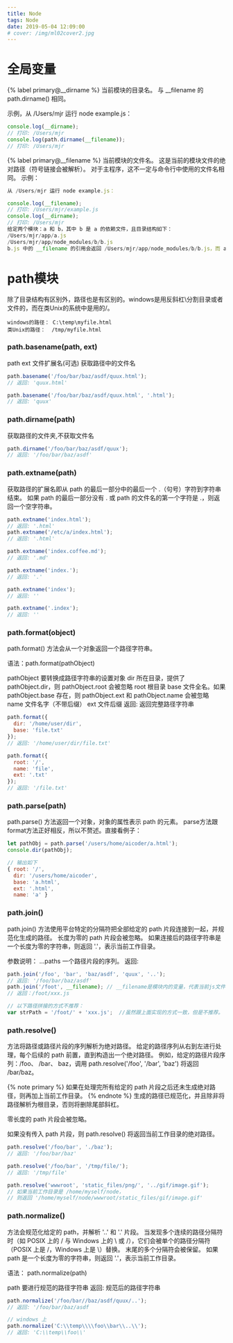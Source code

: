 ```yaml
---
title: Node
tags: Node
date: 2019-05-04 12:09:00
# cover: /img/ml02cover2.jpg
---
```

# 全局变量
{% label primary@__dirname %}
当前模块的目录名。 与 __filename 的 path.dirname() 相同。

示例，从 /Users/mjr 运行 node example.js：
```js
console.log(__dirname);
// 打印: /Users/mjr
console.log(path.dirname(__filename));
// 打印: /Users/mjr
```
{% label primary@__filename %}
当前模块的文件名。 这是当前的模块文件的绝对路径（符号链接会被解析）。
对于主程序，这不一定与命令行中使用的文件名相同。
示例：
```js
从 /Users/mjr 运行 node example.js：

console.log(__filename);
// 打印: /Users/mjr/example.js
console.log(__dirname);
// 打印: /Users/mjr
给定两个模块：a 和 b，其中 b 是 a 的依赖文件，且目录结构如下：
/Users/mjr/app/a.js
/Users/mjr/app/node_modules/b/b.js
b.js 中的 __filename 的引用会返回 /Users/mjr/app/node_modules/b/b.js，而 a.js 中的 __filename 的引用会返回 /Users/mjr/app/a.js。
```
<!-- more -->
# path模块
除了目录结构有区别外，路径也是有区别的。windows是用反斜杠\分割目录或者文件的，而在类Unix的系统中是用的/。
```
windows的路径： C:\temp\myfile.html
类Unix的路径：  /tmp/myfile.html
```
### path.basename(path, ext)
path
ext 文件扩展名(可选)
获取路径中的文件名
```js
path.basename('/foo/bar/baz/asdf/quux.html');
// 返回: 'quux.html'

path.basename('/foo/bar/baz/asdf/quux.html', '.html');
// 返回: 'quux'
```
### path.dirname(path)
获取路径的文件夹,不获取文件名
```js
path.dirname('/foo/bar/baz/asdf/quux');
// 返回: '/foo/bar/baz/asdf'
```
### path.extname(path)
获取路径的扩展名即从 path 的最后一部分中的最后一个 .（句号）字符到字符串结束。
如果 path 的最后一部分没有 . 或 path 的文件名的第一个字符是 .，则返回一个空字符串。
```js
path.extname('index.html');
// 返回: '.html'
path.extname('/etc/a/index.html');
// 返回: '.html'

path.extname('index.coffee.md');
// 返回: '.md'

path.extname('index.');
// 返回: '.'

path.extname('index');
// 返回: ''

path.extname('.index');
// 返回: ''
```
### path.format(object)
path.format() 方法会从一个对象返回一个路径字符串。

语法：path.format(pathObject)

pathObject <Object> 要转换成路径字符串的设置对象
dir <string> 所在目录，提供了 pathObject.dir，则 pathObject.root 会被忽略
root <string> 根目录
base <string> 文件全名。如果pathObject.base 存在，则 pathObject.ext 和 pathObject.name 会被忽略
name <string> 文件名字（不带后缀）
ext <string> 文件后缀
返回: <string> 返回完整路径字符串

```js
path.format({
  dir: '/home/user/dir',
  base: 'file.txt'
});
// 返回: '/home/user/dir/file.txt'

path.format({
  root: '/',
  name: 'file',
  ext: '.txt'
});
// 返回: '/file.txt'
```
### path.parse(path)
path.parse() 方法返回一个对象，对象的属性表示 path 的元素。
parse方法跟 format方法正好相反，所以不赘述。直接看例子：
```js
let pathObj = path.parse('/users/home/aicoder/a.html');
console.dir(pathObj);

// 输出如下
{ root: '/',
  dir: '/users/home/aicoder',
  base: 'a.html',
  ext: '.html',
  name: 'a' }
```
### path.join()
path.join() 方法使用平台特定的分隔符把全部给定的 path 片段连接到一起，并规范化生成的路径。
长度为零的 path 片段会被忽略。 如果连接后的路径字符串是一个长度为零的字符串，则返回 '.'，表示当前工作目录。

参数说明：
...paths <string> 一个路径片段的序列。
返回: <string>

```js
path.join('/foo', 'bar', 'baz/asdf', 'quux', '..');
// 返回: '/foo/bar/baz/asdf'
path.join('/foot', __filename); // __filename是模块内的变量，代表当前js文件
// 返回：/foot/xxx.js    

// 以下路径拼接的方式不推荐：
var strPath = '/foot/' + 'xxx.js';  //虽然跟上面实现的方式一致，但是不推荐。
```
### path.resolve() 
方法将路径或路径片段的序列解析为绝对路径。
给定的路径序列从右到左进行处理，每个后续的 path 前置，直到构造出一个绝对路径。 例如，给定的路径片段序列：/foo、 /bar、 baz，调用 path.resolve('/foo', '/bar', 'baz') 将返回 /bar/baz。

{% note primary %}
如果在处理完所有给定的 path 片段之后还未生成绝对路径，则再加上当前工作目录。
{% endnote %}
生成的路径已规范化，并且除非将路径解析为根目录，否则将删除尾部斜杠。

零长度的 path 片段会被忽略。

如果没有传入 path 片段，则 path.resolve() 将返回当前工作目录的绝对路径。
```js
path.resolve('/foo/bar', './baz');
// 返回: '/foo/bar/baz'

path.resolve('/foo/bar', '/tmp/file/');
// 返回: '/tmp/file'

path.resolve('wwwroot', 'static_files/png/', '../gif/image.gif');
// 如果当前工作目录是 /home/myself/node，
// 则返回 '/home/myself/node/wwwroot/static_files/gif/image.gif'
```
### path.normalize()
方法会规范化给定的 path，并解析 '..' 和 '.' 片段。
当发现多个连续的路径分隔符时（如 POSIX 上的 / 与 Windows 上的 \ 或 /），它们会被单个的路径分隔符（POSIX 上是 /，Windows 上是 \）替换。 末尾的多个分隔符会被保留。
如果 path 是一个长度为零的字符串，则返回 '.'，表示当前工作目录。

语法： path.normalize(path)

path <string> 要进行规范的路径字符串
返回: <string> 规范后的路径字符串
```js
path.normalize('/foo/bar//baz/asdf/quux/..');
// 返回: '/foo/bar/baz/asdf

// windows 上
path.normalize('C:\\temp\\\\foo\\bar\\..\\');
// 返回: 'C:\\temp\\foo\\'
```
<!-- more -->